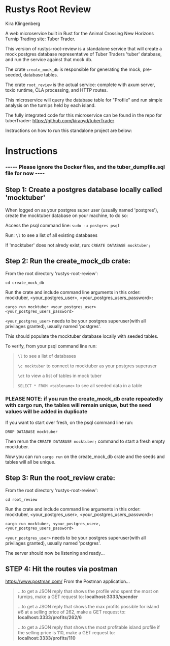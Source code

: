 # Rustys Root Review
Kira Klingenberg

A web microservice built in Rust for the Animal Crossing New Horizons Turnip Trading site: Tuber Trader. 

This version of rustys-root-review is a standalone service that will create a mock postgres  database representative of Tuber Traders 'tuber' database, and run the service against that mock db.

The crate ```create_mock_db``` is responsible for generating the mock, pre-seeded, database tables.

The crate ```root_review``` is the actual service: complete with axum server, toxio runtime, CLA processing, and HTTP routes.

This microservice will query the database table for "Profile" and run simple analysis on the turnips held by each island. 

The fully integrated code for this microservice can be found in the repo for tuberTrader:
https://github.com/kiraoyd/tuberTrader

Instructions on how to run this standalone project are below:

# Instructions

### ----- Please ignore the Docker files, and the tuber_dumpfile.sql file for now ----

## Step 1: Create a postgres database locally called 'mocktuber'

When logged on as your postgres super user (usually named 'postgres'), create the mocktuber database on your machine, to do so:

 Access the psql command line: ```sudo -u postgres psql```

 Run: ```\l``` to see a list of all existing databases

 If 'mocktuber' does not alredy exist, run: ```CREATE DATABASE mocktuber;```
 

## Step 2: Run the create_mock_db crate:

From the root directory 'rustys-root-review':

 ```cd create_mock_db```

Run the crate and include command line arguments in this order: mocktuber, <your_postgres_user>, <your_postgres_users_password>:

```cargo run mocktuber <your_postgres_user> <your_postgres_users_password>```

```<your_postgres_user>``` needs to be your postgres superuser(with all privilages granted), usually named 'postgres'.

This should populate the mocktuber database locally with seeded tables.

To verify, from your psql command line run: 

>```\l``` to see a list of databases
> 
> ```\c mocktuber``` to connect to mocktuber as your postgres superuser
> 
>```\dt``` to view a list of tables in mock tuber
> 
> ```SELECT * FROM <tablename>``` to see all seeded data in a table
> 

### PLEASE NOTE: if you run the create_mock_db crate repeatedly with cargo run, the tables will remain unique, but the seed values will be added in duplicate
If you want to start over fresh, on the psql command line run:

```DROP DATABASE mocktuber```

Then rerun the ```CREATE DATABASE mocktuber;``` command to start a fresh empty mocktuber. 

Now you can run ```cargo run``` on the create_mock_db crate and the seeds and tables will all be unique.


## Step 3: Run the root_review crate:

From the root directory 'rustys-root-review':

```cd root_review```

 Run the crate and include command line arguments in this order: mocktuber, <your_postgres_user>, <your_postgres_users_password>:

 ```cargo run mocktuber, <your_postgres_user>, <your_postgres_users_password> ```

```<your_postgres_user>``` needs to be your postgres superuser(with all privilages granted), usually named 'postgres'.


The server should now be listening and ready...

## STEP 4: Hit the routes via postman

https://www.postman.com/
From the Postman application...

>...to get a JSON reply that shows the profile who spent the most on turnips, make a GET request to: **localhost:3333/spender**
>
>...to get a JSON reply that shows the max profits possible for island #6 at a selling price of 262, make a GET request to: **localhost:3333/profits/262/6**
>
>...to get a JSON reply that shows the most profitable island profile if the selling price is 110, make a GET request to: **localhost:3333/profits/110**




